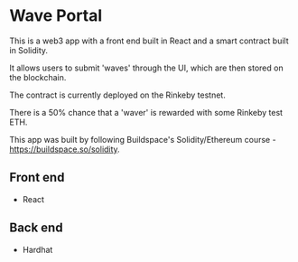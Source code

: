 # Wave Portal 

This is a web3 app with a front end built in React and a smart contract built in Solidity. 

It allows users to submit 'waves' through the UI, which are then stored on the blockchain. 

The contract is currently deployed on the Rinkeby testnet. 

There is a 50% chance that a 'waver' is rewarded with some Rinkeby test ETH. 

This app was built by following Buildspace's Solidity/Ethereum course - https://buildspace.so/solidity.

## Front end 
- React 

## Back end 
- Hardhat 
